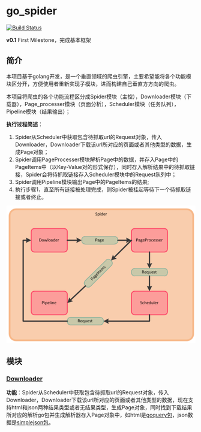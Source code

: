 go_spider
=========
[![Build Status](https://travis-ci.org/hu17889/go_spider.svg)](https://travis-ci.org/hu17889/go_spider)


**v0.1** First Milestone，完成基本框架

## 简介


本项目基于golang开发，是一个垂直领域的爬虫引擎，主要希望能将各个功能模块区分开，方便使用者重新实现子模块，进而构建自己垂直方方向的爬虫。

本项目将爬虫的各个功能流程区分成Spider模块（主控），Downloader模块（下载器），Page_processer模块（页面分析），Scheduler模块（任务队列），Pipeline模块（结果输出）；


**执行过程简述**：
1. Spider从Scheduler中获取包含待抓取url的Request对象，传入Downloader，Downloader下载该url所对应的页面或者其他类型的数据，生成Page对象；
2. Spider调用PageProcesser模块解析Page中的数据，并存入Page中的PageItems中（以Key-Value对的形式保存），同时存入解析结果中的待抓取链接，Spider会将待抓取链接存入Scheduler模块中的Request队列中；
3. Spider调用Pipeline模块输出Page中的PageItems的结果;
4. 执行步骤1，直至所有链接被处理完成，则Spider被挂起等待下一个待抓取链接或者终止。



![image](https://github.com/hu17889/doc/blob/master/go_spider/img/project.png)


## 模块


### [Downloader](http://godoc.org/github.com/hu17889/go_spider/core/downloader)

**功能**：Spider从Scheduler中获取包含待抓取url的Request对象，传入Downloader，Downloader下载该url所对应的页面或者其他类型的数据，现在支持html和json两种结果类型或者无结果类型，生成Page对象，同时找到下载结果所对应的解析go包并生成解析器存入Page对象中，如html是[goquery包](https://github.com/PuerkitoBio/goquery)，json数据是[simplejson包](https://github.com/bitly/go-simplejson/blob/master/simplejson.go)。




